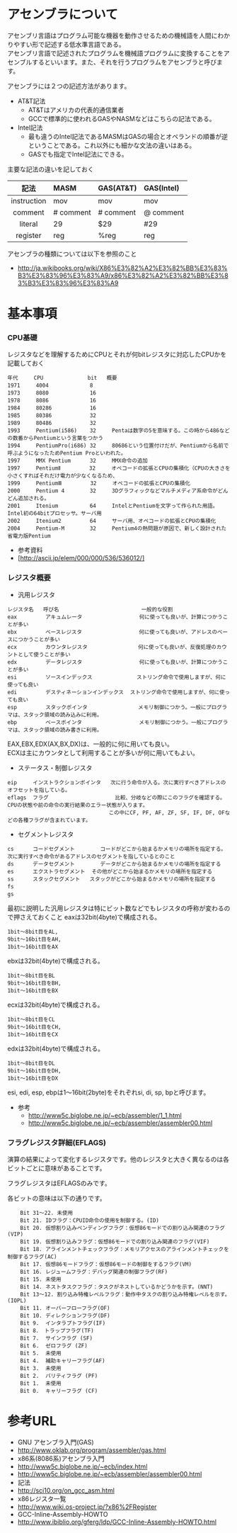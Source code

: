 # アセンブラについて
アセンブリ言語はプログラム可能な機器を動作させるための機械語を人間にわかりやすい形で記述する低水準言語である。  
アセンブリ言語で記述されたプログラムを機械語プログラムに変換することをアセンブルするといいます。また、それを行うプログラムをアセンブラと呼びます。

アセンブラには２つの記述方法があります。
- AT&T記法
  - AT&Tはアメリカの代表的通信業者
  - GCCで標準的に使われるGASやNASMなどはこちらの記法である。
- Intel記法
  - 最も違うのIntel記法であるMASMはGASの場合とオペランドの順番が逆ということである。これ以外にも細かな文法の違いはある。
  - GASでも指定でIntel記法にできる。

主要な記法の違いを記しておく

| 記法 | MASM | GAS(AT&T)  | GAS(Intel) |
| :---: | :--- | :--- | :--- |
| instruction | mov <to> <from> | mov <from> <to> | mov <to> <from> |
| comment | # comment | # comment | @ comment|
| literal | 29 | $29 | #29 |
| register | reg | %reg | reg |

アセンブラの種類については以下を参照のこと
- http://ja.wikibooks.org/wiki/X86%E3%82%A2%E3%82%BB%E3%83%B3%E3%83%96%E3%83%A9/x86%E3%82%A2%E3%82%BB%E3%83%B3%E3%83%96%E3%83%A9

# 基本事項

### CPU基礎
レジスタなどを理解するためにCPUとそれが何bitレジスタに対応したCPUかを記載しておく
```
年代     CPU              bit   概要
1971     4004             8 	　
1973     8080             16 	　
1978     8086             16 	　
1984     80286            16 	　
1985     80386            32 	　
1989     80486            32 	　
1993     Pentium(i586) 	  32     Pentaは数字の5を意味する。この時から486などの数番からPentiumという言葉をつかう
1994     PentiumPro(i686) 32     80686という位置付けだが、Pentiumから名前で呼ぶようになったためPentium Proといわれた。
1997     MMX Pentium 	  32     MMX命令の追加
1997     PentiumⅡ         32     オペコードの拡張とCPUの集積化（CPUの大きさを小さくすればそれだけ電力が少なくなるため、
1999     PentiumⅢ         32     オペコードの拡張とCPUの集積化
2000     Pentium 4 	      32     3Dグラフィックなどマルチメディア系命令がどんどん追加される。
2001     Itenium 	      64     IntelとPentiumを文字って作られた用語。Intel初の64bitプロセッサ。サーバ用
2002     Itenium2 	      64     サーバ用、オペコードの拡張とCPUの集積化
2004     Pentium-M 	      32     Pentium4の熱問題が原因で、新しく設計された省電力版Pentium
```

- 参考資料
 - [http://ascii.jp/elem/000/000/536/536012/]

### レジスタ概要

- 汎用レジスタ
```
レジスタ名 	呼び名                          一般的な役割
eax         アキュムレータ                  何に使っても良いが、計算につかうことが多い
ebx         ベースレジスタ                  何に使っても良いが、アドレスのベースにつかうことが多い
ecx         カウンタレジスタ                何に使っても良いが、反復処理のカウントとして使うことが多い
edx         データレジスタ                  何に使っても良いが、計算につかうことが多い
esi         ソースインデックス              ストリング命令で使用しますが、何に使っても良い
edi         デスティネーションインデックス  ストリング命令で使用しますが、何に使っても良い
esp         スタックポインタ                メモリ制御につかう。一般にプログラマは、スタック領域の読み込みに利用。
ebp         ベースポインタ                  メモリ制御につかう。一般にプログラマは、スタック領域の読み書きに利用。
```
EAX,EBX,EDX(AX,BX,DX)は、一般的に何に用いても良い。   
ECXは主にカウンタとして利用することが多いが何に用いてもよい。

- ステータス・制御レジスタ
```
eip 	インストラクションポインタ 	次に行う命令が入る。次に実行すべきアドレスのオフセットを指している。
eflags 	フラグ 				    比較、分岐などの際にこのフラグを確認する。CPUの状態や前の命令の実行結果のエラー状態が入ります。
                                この中にCF, PF, AF, ZF, SF, IF, DF, OFなどの各種フラグが含まれています。
```

- セグメントレジスタ
```
cs 		コードセグメント 		コードがどこから始まるかメモリの場所を指定する。次に実行すべき命令があるアドレスのセグメントを指しているとのこと
ds 		データセグメント 		データがどこから始まるかメモリの場所を指定する
es 		エクストラセグメント 	その他がどこから始まるかメモリの場所を指定する
ss 		スタックセグメント 	スタックがどこから始まるかメモリの場所を指定する
fs 	　 	　
gs 	　 	　
```

最初に説明した汎用レジスタは特にビット数などでもレジスタの呼称が変わるので押さえておくこと
eaxは32bit(4byte)で構成される。
```
1bit〜8bit目をAL,
9bit〜16bit目をAH,
1bit〜16bit目をAX
```

ebxは32bit(4byte)で構成される。
```
1bit〜8bit目をBL
9bit〜16bit目をBH,
1bit〜16bit目をBX
```

ecxは32bit(4byte)で構成される。
```
1bit〜8bit目をCL
9bit〜16bit目をCH,
1bit〜16bit目をCX
```

edxは32bit(4byte)で構成される。
```
1bit〜8bit目をDL
9bit〜16bit目をDH,
1bit〜16bit目をDX
```

esi, edi, esp, ebpは1〜16bit(2byte)をそれぞれsi, di, sp, bpと呼びます。

- 参考
  - http://www5c.biglobe.ne.jp/~ecb/assembler/1_1.html
  - http://www5c.biglobe.ne.jp/~ecb/assembler/assembler00.html

### フラグレジスタ詳細(EFLAGS)
演算の結果によって変化するレジスタです。他のレジスタと大きく異なるのは各ビットごとに意味があることです。

フラグレジスタはEFLAGSのみです。

各ビットの意味は以下の通りです。

```
    Bit 31～22. 未使用
    Bit 21. IDフラグ：CPUID命令の使用を制御する。(ID)
    Bit 20. 仮想割り込みペンディングフラグ：仮想86モードでの割り込み関連のフラグ(VIP)
    Bit 19. 仮想割り込みフラグ：仮想86モードでの割り込み関連のフラグ(VIF)
    Bit 18. アラインメントチェックフラグ：メモリアクセスのアラインメントチェックを制御するフラグ(AC)
    Bit 17. 仮想86モードフラグ：仮想86モードの制御をするフラグ(VM)
    Bit 16. レジュームフラグ：デバッグ関連の制御フラグ(RF)
    Bit 15. 未使用
    Bit 14. ネストタスクフラグ：タスクがネストしているかどうかを示す。(NNT)
    Bit 13～12. 割り込み特権レベルフラグ：動作中タスクの割り込み特権レベルを示す。(IOPL)
    Bit 11. オーバーフローフラグ(OF)
    Bit 10. ディレクションフラグ(DF)
    Bit 9.  インタラプトフラグ(IF)
    Bit 8． トラップフラグ(TF)
    Bit 7.  サインフラグ (SF)
    Bit 6.  ゼロフラグ (ZF)
    Bit 5.  未使用
    Bit 4.  補助キャリーフラグ(AF)
    Bit 3.  未使用
    Bit 2.  パリティフラグ (PF)
    Bit 1.  未使用
    Bit 0.  キャリーフラグ (CF)
```

# 参考URL
- GNU アセンブラ入門(GAS) 
 - http://www.oklab.org/program/assembler/gas.html
- x86系(8086系)アセンブラ入門
 - http://www5c.biglobe.ne.jp/~ecb/index.html
 - http://www5c.biglobe.ne.jp/~ecb/assembler/assembler00.html
- 記法
 - http://sci10.org/on_gcc_asm.html
- x86レジスタ一覧
 - http://www.wiki.os-project.jp/?x86%2FRegister
- GCC-Inline-Assembly-HOWTO
 - http://www.ibiblio.org/gferg/ldp/GCC-Inline-Assembly-HOWTO.html

